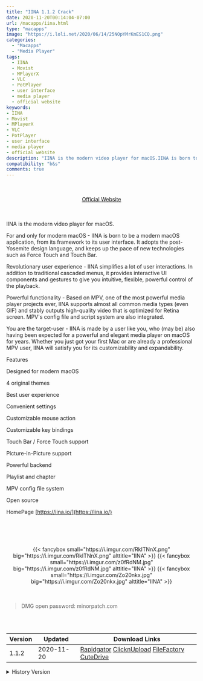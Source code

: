 ```yaml
---
title: "IINA 1.1.2 Crack"
date: 2020-11-20T00:14:04-07:00
url: /macapps/iina.html
type: "macapps"
image: "https://i.loli.net/2020/06/14/25NOpYMrKmES1CQ.png"
categories:
  - "Macapps"
  - "Media Player"
tags:
  - IINA
  - Movist
  - MPlayerX
  - VLC
  - PotPlayer
  - user interface
  - media player
  - official website
keywords:
- IINA
- Movist
- MPlayerX
- VLC
- PotPlayer
- user interface
- media player
- official website
description: "IINA is the modern video player for macOS.IINA is born to be a modern macOS application, from its framework to its user interface."
compatibility: "b&s"
comments: true
---
```


<br/>
<br/>
<center>
<a href="https://iina.io/" target="blank"><div class="border px-4 border-blue-500 rounded-lg transition duration-500 
    ease-in-out w-48 text-lg text-blue-500 text-center hover:bg-blue-500 hover:text-white">
  Official Website 
</div></a>
</center>
<br/>
<br/>

IINA is the modern video player for macOS.

For and only for modern macOS - IINA is born to be a modern macOS application, from its framework to its user interface. It adopts the post-Yosemite design language, and keeps up the pace of new technologies such as Force Touch and Touch Bar.

Revolutionary user experience - IINA simplifies a lot of user interactions. In addition to traditional cascaded menus, it provides interactive UI components and gestures to give you intuitive, flexible, powerful control of the playback.

Powerful functionality - Based on MPV, one of the most powerful media player projects ever, IINA supports almost all common media types (even GIF) and stably outputs high-quality video that is optimized for Retina screen. MPV's config file and script system are also integrated.

You are the target-user - IINA is made by a user like you, who (may be) also having been expected for a powerful and elegant media player on macOS for years. Whether you just got your first Mac or are already a professional MPV user, IINA will satisfy you for its customizability and expandability.

Features

Designed for modern macOS

4 original themes

Best user experience

Convenient settings

Customizable mouse action

Customizable key bindings

Touch Bar / Force Touch support

Picture-in-Picture support

Powerful backend


Playlist and chapter

MPV config file system

Open source


HomePage [https://iina.io/](https://iina.io/)

<br/>
<br/>
<script async src="https://pagead2.googlesyndication.com/pagead/js/adsbygoogle.js"></script>
<ins class="adsbygoogle"
     style="display:block; text-align:center;"
     data-ad-layout="in-article"
     data-ad-format="fluid"
     data-ad-client="ca-pub-8746275014476192"
     data-ad-slot="5144997159"></ins>
<script>
     (adsbygoogle = window.adsbygoogle || []).push({});
</script>
<br/>
<br/>


<center>

<div class="w-full grid grid-cols-3 flex gap-2">
{{< fancybox small="https://i.imgur.com/RkITNnX.png" big="https://i.imgur.com/RkITNnX.png" alttitle="IINA" >}}
{{< fancybox small="https://i.imgur.com/z0fRdNM.jpg" big="https://i.imgur.com/z0fRdNM.jpg" alttitle="IINA" >}}
{{< fancybox small="https://i.imgur.com/Zo20nkx.jpg" big="https://i.imgur.com/Zo20nkx.jpg" alttitle="IINA" >}}
</div>

</center>

<br/>
<br/>


> DMG open password: minorpatch.com

<br/>

<br/>
<div id="history_version" class="history_version">

| Version | Updated | Download Links |
| ---- | ---- | ---- |
| 1.1.2 | 2020-11-20 | [Rapidgator](https://ouo.io/hCJscn)   [ClicknUpload](https://ouo.io/67eRKP)   [FileFactory](https://ouo.io/AiQvJe)   [CuteDrive](https://ouo.io/moBTss) |
<details>
<summary>History Version</summary>

| Version | Updated | Download Links |
| ---- | ---- | ---- |
| 1.1.0 | 2020-10-15 | [UsersCloud](https://ouo.io/CFkGhpW)   [ClicknUpload](https://ouo.io/sNFwBG)   [FileFactory](https://ouo.io/mxpXG2)   [CuteDrive](https://ouo.io/8jUZo9) |
| 1.1.0-beta2 | 2020-10-07 | [UsersCloud](https://ouo.io/O80yvc)   [ClicknUpload](https://ouo.io/uKEY1NR)   [FileFactory](https://ouo.io/WOYpKw)   [CuteDrive](https://ouo.io/Q8aKWC) |
| 1.0.7 | 2020-06-14 | [UsersCloud](https://ouo.io/plbtlQ)   [ClicknUpload](https://ouo.io/FeQGhG)   [FileFactory](https://ouo.io/u92B0)   [CuteDrive](https://ouo.io/THwPHN) |
</details>

</div>
